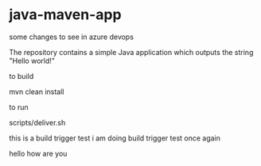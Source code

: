 # java-maven-app
some changes to see in azure devops 

The repository contains a simple Java application which outputs the string
"Hello world!"


to build

mvn clean install


to run

scripts/deliver.sh

this is a build trigger test
i am doing build trigger test once again 


hello how are you 
